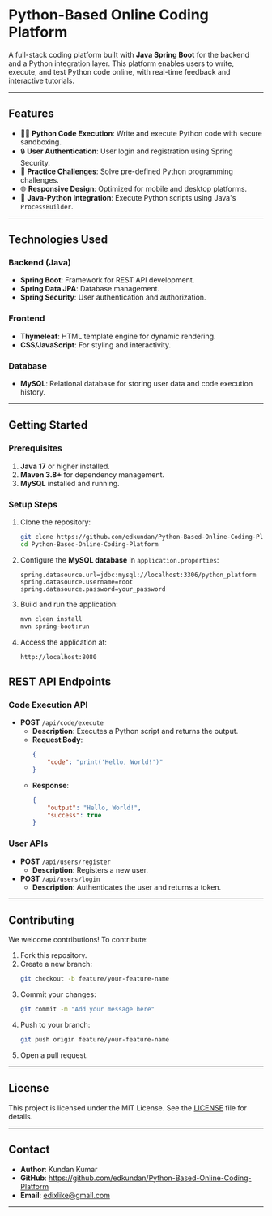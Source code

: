 
# **Python-Based Online Coding Platform**

A full-stack coding platform built with **Java Spring Boot** for the backend and a Python integration layer. This platform enables users to write, execute, and test Python code online, with real-time feedback and interactive tutorials.

---

## **Features**
- 🧑‍💻 **Python Code Execution**: Write and execute Python code with secure sandboxing.
- 🔒 **User Authentication**: User login and registration using Spring Security.
- 🎯 **Practice Challenges**: Solve pre-defined Python programming challenges.
- 🌐 **Responsive Design**: Optimized for mobile and desktop platforms.
- 🤝 **Java-Python Integration**: Execute Python scripts using Java's `ProcessBuilder`.

---

## **Technologies Used**

### **Backend (Java)**
- **Spring Boot**: Framework for REST API development.
- **Spring Data JPA**: Database management.
- **Spring Security**: User authentication and authorization.

### **Frontend**
- **Thymeleaf**: HTML template engine for dynamic rendering.
- **CSS/JavaScript**: For styling and interactivity.

### **Database**
- **MySQL**: Relational database for storing user data and code execution history.

---

## **Getting Started**

### **Prerequisites**
1. **Java 17** or higher installed.
2. **Maven 3.8+** for dependency management.
3. **MySQL** installed and running.

### **Setup Steps**
1. Clone the repository:
   ```bash
   git clone https://github.com/edkundan/Python-Based-Online-Coding-Platform.git
   cd Python-Based-Online-Coding-Platform
   ```

2. Configure the **MySQL database** in `application.properties`:
   ```properties
   spring.datasource.url=jdbc:mysql://localhost:3306/python_platform
   spring.datasource.username=root
   spring.datasource.password=your_password
   ```

3. Build and run the application:
   ```bash
   mvn clean install
   mvn spring-boot:run
   ```

4. Access the application at:
   ```
   http://localhost:8080
   ```

## **REST API Endpoints**

### **Code Execution API**
- **POST** `/api/code/execute`
  - **Description**: Executes a Python script and returns the output.
  - **Request Body**:
    ```json
    {
        "code": "print('Hello, World!')"
    }
    ```
  - **Response**:
    ```json
    {
        "output": "Hello, World!",
        "success": true
    }
    ```

### **User APIs**
- **POST** `/api/users/register`
  - **Description**: Registers a new user.
- **POST** `/api/users/login`
  - **Description**: Authenticates the user and returns a token.

---

## **Contributing**

We welcome contributions! To contribute:
1. Fork this repository.
2. Create a new branch:
   ```bash
   git checkout -b feature/your-feature-name
   ```
3. Commit your changes:
   ```bash
   git commit -m "Add your message here"
   ```
4. Push to your branch:
   ```bash
   git push origin feature/your-feature-name
   ```
5. Open a pull request.

---

## **License**

This project is licensed under the MIT License. See the [LICENSE](LICENSE) file for details.

---

## **Contact**
- **Author**: Kundan Kumar
- **GitHub**: https://github.com/edkundan/Python-Based-Online-Coding-Platform
- **Email**: edixlike@gmail.com

--- 


